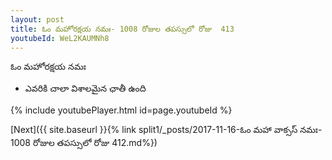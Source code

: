 ```yaml
---
layout: post
title: ఓం మహోరక్షయ నమః- 1008 రోజుల తపస్సులో రోజు  413
youtubeId: WeL2KAUMNh8
---
```

 
 
 ఓం మహోరక్షయ నమః  
 
 -  ఎవరికి చాలా విశాలమైన ఛాతీ ఉంది 
 
  
 
  
 
 
 
 
 
 


{% include youtubePlayer.html id=page.youtubeId %}
 
[Next]({{ site.baseurl }}{% link  split1/_posts/2017-11-16-ఓం మహా వాక్సస్ నమః- 1008 రోజుల తపస్సులో రోజు  412.md%})
 
